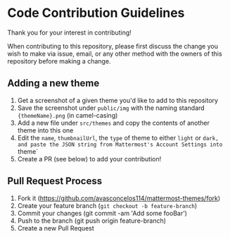 # Code Contribution Guidelines

Thank you for your interest in contributing!   
  
When contributing to this repository, please first discuss the change you wish to make via issue,
email, or any other method with the owners of this repository before making a change. 

## Adding a new theme
1. Get a screenshot of a given theme you'd like to add to this repository
2. Save the screenshot under `public/img` with the naming standard `{themeName}.png` (in camel-casing)
3. Add a new file under `src/themes` and copy the contents of another theme into this one
4. Edit the `name`, `thumbnailUrl`, the `type` of theme to either `light` or `dark, and paste the JSON string from Mattermost's Account Settings into `theme`
5. Create a PR (see below) to add your contribution!

## Pull Request Process

1. Fork it (https://github.com/avasconcelos114/mattermost-themes/fork)
2. Create your feature branch (`git checkout -b feature-branch`)
3. Commit your changes (git commit -am 'Add some fooBar')
4. Push to the branch (git push origin feature-branch)
5. Create a new Pull Request

